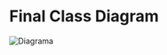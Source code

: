 # Final Class Diagram
![Diagrama](https://github.com/user-attachments/assets/81bc2fae-9207-4b09-9fed-e4c164e4e3c9)
